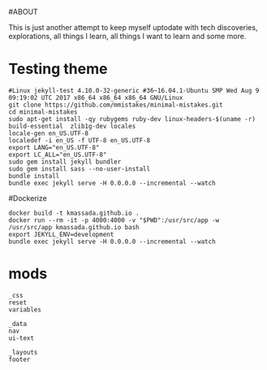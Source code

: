 #ABOUT

This is just another attempt to keep myself uptodate with tech discoveries, explorations, all things I learn, all things I want to learn and some more.

# Testing theme 
```
#Linux jekyll-test 4.10.0-32-generic #36~16.04.1-Ubuntu SMP Wed Aug 9 09:19:02 UTC 2017 x86_64 x86_64 x86_64 GNU/Linux
git clone https://github.com/mmistakes/minimal-mistakes.git
cd minimal-mistakes
sudo apt-get install -qy rubygems ruby-dev linux-headers-$(uname -r) build-essential  zlib1g-dev locales
locale-gen en_US.UTF-8
localedef -i en_US -f UTF-8 en_US.UTF-8
export LANG="en_US.UTF-8"
export LC_ALL="en_US.UTF-8" 
sudo gem install jekyll bundler
sudo gem install sass --no-user-install
bundle install
bundle exec jekyll serve -H 0.0.0.0 --incremental --watch
```

#Dockerize
```
docker build -t kmassada.github.io .
docker run --rm -it -p 4000:4000 -v "$PWD":/usr/src/app -w /usr/src/app kmassada.github.io bash
export JEKYLL_ENV=development
bundle exec jekyll serve -H 0.0.0.0 --incremental --watch
```

# mods
```
_css
reset
variables

_data
nav
ui-text

_layouts
footer
```